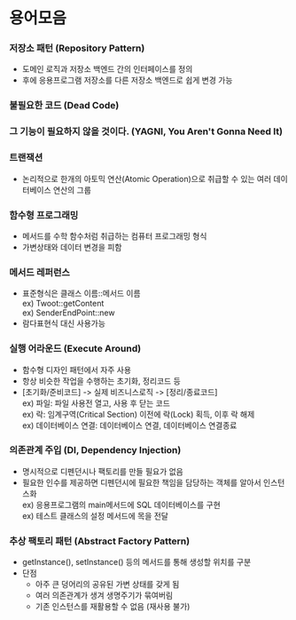# 용어모음

### 저장소 패턴 (Repository Pattern)
- 도메인 로직과 저장소 백엔드 간의 인터페이스를 정의
- 후에 응용프로그램 저장소를 다른 저장소 백엔드로 쉽게 변경 가능

### 불필요한 코드 (Dead Code)
### 그 기능이 필요하지 않을 것이다. (YAGNI, You Aren't Gonna Need It)
### 트랜잭션
- 논리적으로 한개의 아토믹 연산(Atomic Operation)으로 취급할 수 있는 여러 데이터베이스 연산의 그룹

### 함수형 프로그래밍
- 메서드를 수학 함수처럼 취급하는 컴퓨터 프로그래밍 형식
- 가변상태와 데이터 변경을 피함

### 메서드 레퍼런스
- 표준형식은 클래스 이름::메서드 이름<br/>
  ex) Twoot::getContent<br/>
  ex) SenderEndPoint::new
- 람다표현식 대신 사용가능

### 실행 어라운드 (Execute Around)
- 함수형 디자인 패턴에서 자주 사용
- 항상 비슷한 작업을 수행하는 초기화, 정리코드 등
- [초기화/준비코드] -> 실제 비즈니스로직 -> [정리/종료코드]<br/>
  ex) 파일: 파일 사용전 열고, 사용 후 닫는 코드<br/>
  ex) 락: 임계구역(Critical Section) 이전에 락(Lock) 획득, 이후 락 해제<br/>
  ex) 데이터베이스 연결: 데이터베이스 연결, 데이터베이스 연결종료

### 의존관계 주입 (DI, Dependency Injection)
- 명시적으로 디펜던시나 팩토리를 만들 필요가 없음
- 필요한 인수를 제공하면 디펜던시에 필요한 책임을 담당하는 객체를 알아서 인스턴스화<br/>
  ex) 응용프로그램의 main메서드에 SQL 데이터베이스를 구현<br/>
  ex) 테스트 클래스의 설정 메서드에 목을 전달

### 추상 팩토리 패턴 (Abstract Factory Pattern)
- getInstance(), setInstance() 등의 메서드를 통해 생성할 위치를 구분
- 단점
  * 아주 큰 덩어리의 공유된 가변 상태를 갖게 됨 
  * 여러 의존관계가 생겨 생명주기가 묶여버림
  * 기존 인스턴스를 재활용할 수 없음 (재사용 불가)